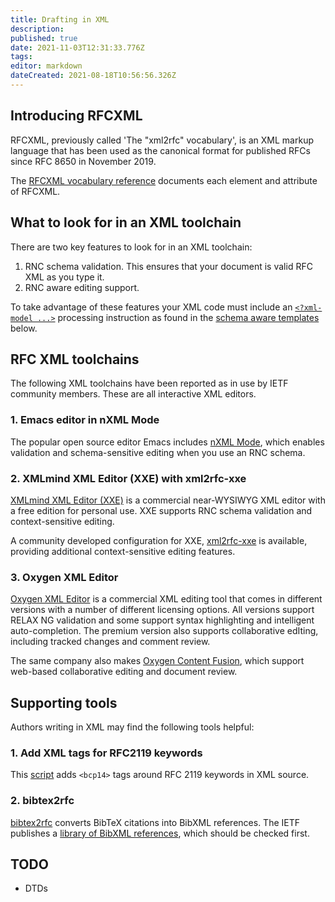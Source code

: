 ```yaml
---
title: Drafting in XML
description: 
published: true
date: 2021-11-03T12:31:33.776Z
tags: 
editor: markdown
dateCreated: 2021-08-18T10:56:56.326Z
---
```


## Introducing RFCXML
RFCXML, previously called 'The "xml2rfc" vocabulary', is an XML markup language that has been used as the canonical format for published RFCs since RFC 8650 in November 2019.  

The [RFCXML vocabulary reference](/rfcxml-vocabulary) documents each element and attribute of RFCXML.

## What to look for in an XML toolchain
There are two key features to look for in an XML toolchain:
1. RNC schema validation. This ensures that your document is valid RFC XML as you type it.
1. RNC aware editing support. 

To take advantage of these features your XML code must include an [`<?xml-model ...>`](https://www.w3.org/TR/xml-model/) processing instruction as found in the [schema aware templates]() below.

## RFC XML toolchains
The following XML toolchains have been reported as in use by IETF community members.  These are all interactive XML editors. 

### 1. Emacs editor in nXML Mode
The popular open source editor Emacs includes [nXML Mode](https://www.gnu.org/software/emacs/manual/html_mono/nxml-mode.html), which enables validation and schema-sensitive editing when you use an RNC schema. 

### 2. XMLmind XML Editor (XXE) with xml2rfc-xxe
[XMLmind XML Editor (XXE)](https://www.xmlmind.com/xmleditor/) is a commercial near-WYSIWYG XML editor with a free edition for personal use.  XXE supports RNC schema validation and context-sensitive editing.

A community developed configuration for XXE, [xml2rfc-xxe](https://github.com/wkumari/xml2rfc-xxe/) is available, providing additional context-sensitive editing features. 

### 3. Oxygen XML Editor
[Oxygen XML Editor](https://www.oxygenxml.com/xml_editor.html) is a commercial XML editing tool that comes in different versions with a number of different licensing options. All versions support RELAX NG validation and some support syntax highlighting and intelligent auto-completion. The premium version also supports collaborative edIting, including tracked changes and comment review.

The same company also makes [Oxygen Content Fusion](https://www.oxygenxml.com/content_fusion.html), which support web-based collaborative editing and document review.

## Supporting tools
Authors writing in XML may find the following tools helpful:

### 1. Add XML tags for RFC2119 keywords
This [script](https://strayalpha.com/software/rfcxml/lookback-bcp-fix.pl) adds `<bcp14>` tags around RFC 2119 keywords in XML source.

### 2. bibtex2rfc
[bibtex2rfc](https://github.com/yaronf/bibtex2rfc) converts BibTeX citations into BibXML references. The IETF publishes a [library of BibXML references](https://xml2rfc.tools.ietf.org), which should be checked first.

## TODO
- DTDs

